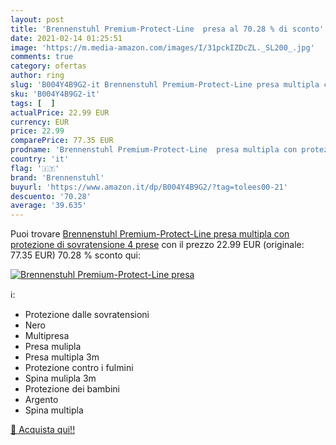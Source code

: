 ```yaml
---
layout: post
title: 'Brennenstuhl Premium-Protect-Line  presa al 70.28 % di sconto'
date: 2021-02-14 01:25:51
image: 'https://m.media-amazon.com/images/I/31pckIZDcZL._SL200_.jpg'
comments: true
category: ofertas
author: ring
slug: 'B004Y4B9G2-it Brennenstuhl Premium-Protect-Line presa multipla con...'
sku: 'B004Y4B9G2-it'
tags: [  ]
actualPrice: 22.99 EUR
currency: EUR
price: 22.99
comparePrice: 77.35 EUR
prodname: 'Brennenstuhl Premium-Protect-Line  presa multipla con protezione di sovratensione 4 prese'
country: 'it'
flag: '🇮🇹'
brand: 'Brennenstuhl'
buyurl: 'https://www.amazon.it/dp/B004Y4B9G2/?tag=tolees00-21'
descuento: '70.28'
average: '39.635'
---
```


Puoi trovare [Brennenstuhl Premium-Protect-Line  presa multipla con protezione di sovratensione 4 prese](https://www.amazon.it/dp/B004Y4B9G2/?tag=tolees00-21) con il prezzo 22.99 EUR (originale: 77.35 EUR) 70.28 % sconto qui:

[![Brennenstuhl Premium-Protect-Line  presa](https://m.media-amazon.com/images/I/31pckIZDcZL._SL200_.jpg)](https://www.amazon.it/dp/B004Y4B9G2/?tag=tolees00-21)

ℹ️:

- Protezione dalle sovratensioni
- Nero
- Multipresa
- Presa mulipla
- Presa multipla 3m
- Protezione contro i fulmini
- Spina mulipla 3m
- Protezione dei bambini
- Argento
- Spina multipla

[🛒 Acquista qui!!](https://www.amazon.it/dp/B004Y4B9G2/?tag=tolees00-21)
